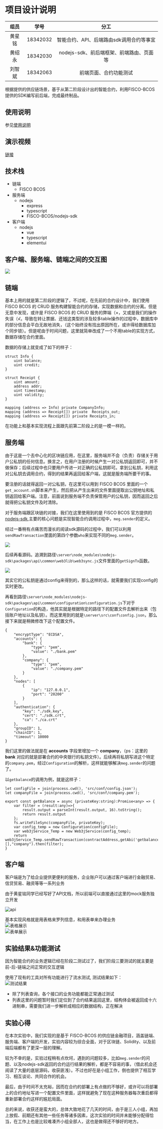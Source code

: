 # 项目设计说明

|  组员  |   学号   |   分工    | 
| :----: | :------: | :------: |
| 黄星铭 | 18342032 | 智能合约、API、后端路由sdk调用合约等事宜 |
| 黄绍永 | 18342030 | nodejs-sdk、前后端框架、前端路由、页面等 |
| 刘智斌 | 18342063 | 前端页面、合约功能测试 |

根据提供的供应链场景，基于从第二阶段设计出的智能合约，利用FISCO-BCOS提供的SDK编写前后端，完成最终制品。

## 使用说明
参见[使用说明](使用说明.md)

## 演示视频
[链接](./assert/演示.mp4)

## 技术栈
- 链端
    - FISCO BCOS
- 服务端
    - nodejs
        - express
        - typescript
        - FISCO-BCOS/nodejs-sdk
- 客户端
    - nodejs
        - vue
        - typescript
        - elementui

## 客户端、服务端、链端之间的交互图

![](./assert/1.png)

## 链端

基本上用的就是第二阶段的逻辑了，不过呢，在先前的合约设计中，我们使用 FISCO BCOS 的 CRUD 服务构建智能合约的存储，实现数据和合约的分离。但是无意中发现，或许是 FISCO BCOS 的 CRUD 服务的弊端（×，又或是我们的操作失误（√。导致在转让票据、还钱这类型的涉及较多table操作的过程中，数据库中的部分信息会平白无故地消失，（这个始终没有找出原因所在，或许得给数据库加个同步锁）。但是呢由于时间问题，这里就简单改成了一个不用table的实现方式，数据存储在合约里面。

数据的存储上就变成了如下的样子：

```
struct Info {
    uint balance;
    uint credit;
}

struct Receipt {
    uint amount;
    address addr;
    uint timestamp;
    uint validity;
}

mapping (address => Info) private CompanyInfo;
mapping (address => Receipt[]) private  Receipts_out;
mapping (address => Receipt[]) private Receipts_in;
```

在功能上和基本实现流程上面跟先前第二阶段上的是一模一样的。

## 服务端

由于这是一个去中心化的区块链应用，在这里，服务端并不会（负责）存储关于用户公私钥的任何信息。换言之，在用户注册的时候产生一对公私钥返回即可，并不做保存；后续过程中也只要用户传进一对正确的公私钥即可。拿到公私钥，利用这对公私钥去调用合约，得到的结果再返回给客户端，这就是服务端所要干的事。

要注册的话就得返回一对公私钥，在这里可以用到 FISCO BCOS 里面的一个``get_account.sh``脚本来产生，然后把从产生出来的文件里面提取出公钥地址和私钥返回给客户端。注意，前面说到服务端不负责保管用户的公私钥，因而返回之后就得把公私钥文件及时清除。

对于服务端跟区块链的对接，我们在这里使用到的是 FISCO BCOS 官方提供的[nodejs-sdk](https://github.com/FISCO-BCOS/nodejs-sdk),主要的核心问题是实现智能合约调用过程中，``meg.sender``的定义。

经过一番稍有点痛苦而漫长的阅读sdk源码的过程中，我们可以利用``sendRawTransaction``里面的第四个参数``who``来实现不同的``meg.sender``。

![](./assert/2.jpg)

后续再看源码。追溯到路径``\server\node_modules\nodejs-sdk\packages\api\common\web3lib\web3sync.js``文件里面的``getSignTx``函数。

![](./assert/3.jpg)

其实它的公私钥是通过config来得到的，那么这样的话，就需要我们实现config的实时更改。

再看到路径``\server\node_modules\nodejs-sdk\packages\api\common\configuration\configuration.js``下对于``Configuration``的构造，他其实就是根据特定的路径下的配置文件去解析出来（包括账户地址以及私钥）。而这里用到的就是``\server\src\conf\config.json``，那么接下来就是稍微修改下这个配置文件。

```
{
    "encryptType": "ECDSA",
    "accounts": {
        "bank": {
            "type": "pem",
            "value": "./bank.pem"
        },
        "company": {
            "type": "pem",
            "value": "./company.pem"
        }
    },
    "nodes": [
        {
            "ip": "127.0.0.1",
            "port": "20200"
        }
    ],
    "authentication": {
        "key": "./sdk.key",
        "cert": "./sdk.crt",
        "ca": "./ca.crt"
    },
    "groupID": 1,
    "chainID": 1,
    "timeout": 10000
}
```

我们这里的做法就是在 **accounts** 字段里增加一个 **company**，（ps：这里的 **bank** 对应的就是部署合约的中央银行的私钥文件）。后续再将私钥写进这个特定的``company.pem``，经过``Configuration``的解析，这样就能够解决``meg.sender``的问题了。

以``getbalance``的调用为例，就是这样子：

```
let configFile = join(process.cwd(), 'src/conf/config.json');
let companyFile = join(process.cwd(), 'src/conf/company.pem');

export const getBalance = async (privateKey:string):Promise<any> => {
    var filter = (result:any)=>{
        result.output = parseInt(result.output, 16).toString();
        return result.output
    };
    fs.writeFileSync(companyFile, privateKey);
    var config_temp = new Configuration(configFile);
    var web3jService_Temp = new Web3jService(config_temp);
    return web3jService_Temp.sendRawTransaction(contractAddress,getAbi('getbalance'),[],"company").then(filter);
}
```

## 客户端

客户端是为了给企业提供更便利的服务，企业账户可以通过客户端进行金融贸易、信贷贸易、融资等等一系列业务

由于黄星铭同学已经写好了API文档，所以前端可以直接通过这里的mock服务独立开发

![api](api.jpg)

基本实现风格就是用表格来罗列信息，和用表单来办理业务  
![表格展示](./assert/4.jpg)  
![表单展示](./assert/5.jpg)  

## 实验结果&功能测试

因为智能合约的业务逻辑已经在阶段二测试过了，我们阶段三要测试的就主要是前-后-链端之间正常的交互逻辑

使用了现有的工具对所有功能进行了流水测试, 测试结果如下：  
![测试结果](./assert/test.jpg)

- 除了列表查询，各个接口的业务功能都能正常通过测试
- 列表这里的问题暂时我们定位到了合约结果返回这里，结构体会被返回成十六进制串，需要我们进一步解析成相应的数据结构，正在解决

## 实验心得

在本次实验中，我们实现的是基于 FISCO-BCOS 的供应链金融项目，涵盖链端、服务端、客户端的开发，实验内容较为综合全面，对于区块链、Solidity、以及前端后端都有了更深一层的理解。

较为不幸的是，实验过程稍有点坎坷，遇到的问题较多，比如``meg.sender``的问题、以及nodejs-sdk返回的合约运行结果的解析，都是不容易的事，（借此机会还阅读了大量的底层源码，收获匪浅）。不过也好在是小组工作，倒也提供了相互学习、相互谈论、共同合作的机会。

最后，由于时间不太充裕，因而在合约的部署上有点做的不够好，或许可以将部署上的合约地址写进一个配置文件里面，这样就避免了现在这种服务器每次重启都得重新部署合约这样的尴尬局面。

总的来说，收获还是蛮大的，总体大致地花了几天的时间，由于是三人小组，再加上放假、前期还有其他一些任务等诸多因素，这次实验的时间并未能够分配得恰当，在工作上也是比较难凑齐小组全部人，这也是做得还不够好的地方。